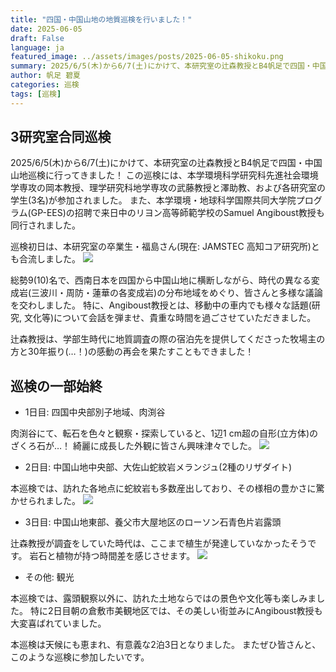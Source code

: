 ```yaml
---
title: "四国・中国山地の地質巡検を行いました！"
date: 2025-06-05
draft: False
language: ja
featured_image: ../assets/images/posts/2025-06-05-shikoku.png
summary: 2025/6/5(木)から6/7(土)にかけて、本研究室の辻森教授とB4帆足で四国・中国山地巡検に行ってきました！
author: 帆足 碧夏
categories: 巡検
tags: [巡検]
---
```


## 3研究室合同巡検
2025/6/5(木)から6/7(土)にかけて、本研究室の辻森教授とB4帆足で四国・中国山地巡検に行ってきました！
この巡検には、本学環境科学研究科先進社会環境学専攻の岡本教授、理学研究科地学専攻の武藤教授と澤助教、および各研究室の学生(3名)が参加されました。
また、本学環境・地球科学国際共同大学院プログラム(GP-EES)の招聘で来日中のリヨン高等師範学校のSamuel Angiboust教授も同行されました。

巡検初日は、本研究室の卒業生・福島さん(現在: JAMSTEC 高知コア研究所)とも合流しました。
![](/images/posts/2025-06-05-shikoku/image1.png)

総勢9(10)名で、西南日本を四国から中国山地に横断しながら、時代の異なる変成岩(三波川・周防・蓮華の各変成岩)の分布地域をめぐり、皆さんと多様な議論を交わしました。
特に、Angiboust教授とは、移動中の車内でも様々な話題(研究, 文化等)について会話を弾ませ、貴重な時間を過ごさせていただきました。

辻森教授は、学部生時代に地質調査の際の宿泊先を提供してくださった牧場主の方と30年振り(…！)の感動の再会を果たすこともできました！

## 巡検の一部始終
- 1日目: 四国中央部別子地域、肉渕谷

肉渕谷にて、転石を色々と観察・探索していると、1辺1 cm超の自形(立方体)のざくろ石が…！
綺麗に成長した外観に皆さん興味津々でした。
![](/images/posts/2025-06-05-shikoku/image2.png)


- 2日目: 中国山地中央部、大佐山蛇紋岩メランジュ(2種のリザダイト)

本巡検では、訪れた各地点に蛇紋岩も多数産出しており、その様相の豊かさに驚かせられました。
![](/images/posts/2025-06-05-shikoku/image3.png)


- 3日目: 中国山地東部、養父市大屋地区のローソン石青色片岩露頭

辻森教授が調査をしていた時代は、ここまで植生が発達していなかったそうです。
岩石と植物が持つ時間差を感じさせます。
![](/images/posts/2025-06-05-shikoku/image4.png)


- その他: 観光

本巡検では、露頭観察以外に、訪れた土地ならではの景色や文化等も楽しみました。
特に2日目朝の倉敷市美観地区では、その美しい街並みにAngiboust教授も大変喜ばれていました。


本巡検は天候にも恵まれ、有意義な2泊3日となりました。
またぜひ皆さんと、このような巡検に参加したいです。
